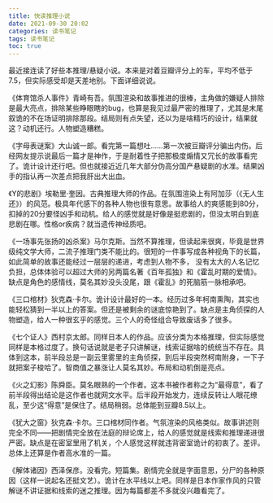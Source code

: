 ```yaml
---
title: 快读推理小说
date: 2021-09-30 20:02
categories: 读书笔记
tags: 读书笔记
toc: true
---
```


最近接连读了好些本推理/悬疑小说。本来是对着豆瓣评分上的车，平均不低于7.5，但实际感受却是天差地别。下面详细说说。

《体育馆杀人事件》青崎有吾。氛围渲染和故事推进的很棒，主角做的嫌疑人排除是最大亮点，排除某些睁眼瞎的bug，也算是我见过最严密的推理了，尤其是末尾叙诡的不在场证明排除那段。结局则有点失望，还以为是啥精巧的设计，结果就这？动机还行。人物塑造糟糕。

《字母表谜案》大山诚一郎。看完第一篇想吐……第一次被豆瓣评分骗出内伤。后经网友提示说最后一篇才是神作，于是耐着性子把那极度煽情又冗长的故事看完了。诡计设计还行吧。但也就接近近几年大部分伪高分国产悬疑剧的水准。结果凶手的指认再一次差点把我肝出大出血。

《Y的悲剧》埃勒里·奎因。古典推理大师的作品。在氛围渲染上有阿加莎（《无人生还》）的风范。极具年代感下的各种人物也很有意思。故事给人的爽感能到80分，扣掉的20分要怪凶手和动机。给人的感觉就是好像是挺悲剧的，但没太明白到底悲剧在哪。性格or疾病？就当遗传神经质吧。

《一场事先张扬的凶杀案》马尔克斯。当然不算推理，但读起来很爽，毕竟是世界级纯文学大师，二流子推理门类不能比的。很短的一件事写成各种视角下的长篇，如此简单的故事还能经过一层层的递进，考虑到人物不多， 没有太大的人名记忆负担，总体体验可以超过大师的另两篇名著《百年孤独》和《霍乱时期的爱情》。缺点是角色的感情线，莫名其妙没头没尾，跟《霍乱》的死脑筋一脉相承吧。

《三口棺材》狄克森·卡尔。诡计设计最好的一本。经历过多年柯南熏陶，其实也能轻松猜到一半以上的答案。但还是被剩余的谜底惊艳到了。缺点是主角侦探的人物塑造，给人一种很玄乎的感觉。三个人的奇怪组合导致废话多了很多。

《七个证人》西村京太郎。同样日本人的作品。应该分类为本格推理，但实际感觉同样是本格过度了。换句话说就是老子只讲解谜，线索证据啥的统统当不存在。具体到这本，前半段总是一副云里雾里的主角侦探，到后半段突然柯南附身，一下子就把案子梭哈了。智商值之暴涨让人莫名其妙。布局和动机倒是亮点。

《火之幻影》陈舜臣。莫名眼熟的一个作者。这本书被作者称之为“最得意”，看了前半段得出结论是这作者也就网文水平。后半段开始发力，连续反转让人眼花缭乱，至少这“得意”是保住了。结局稍弱。总体能到豆瓣8.5以上。

《犹大之窗》狄克森·卡尔。三口棺材同作者。气氛渲染的风格类似。故事讲述则完全不同——把剧情完全放在法庭的辩论席上，给人的感觉就是线索和推理递进很严密。缺点是在密室里用了机关，个人感觉这样就违背密室诡计的初衷了。差评。总体上还算是作者高水准的一篇。

《解体诸因》西泽保彦。没看完。短篇集。剧情完全就是字面意思，分尸的各种原因（这样一说起名还挺文艺）。诡计在水平线以上吧。同样是日本作家作风的只管解谜不讲证据和线索的迷之推理。因为每篇都差不多就没兴趣看完了。
